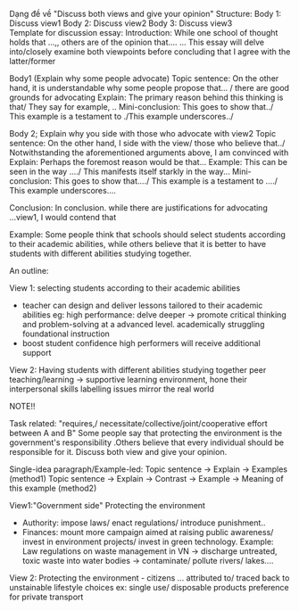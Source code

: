 Dạng đề về "Discuss both views and give your opinion"
Structure:
Body 1: Discuss view1 
Body 2: Discuss view2
Body 3: Discuss view3
\
Template for discussion essay: 
Introduction: While one school of thought holds that ...,, others are of the opinion that....
... This essay will delve into/closely examine both viewpoints before concluding that I agree with the latter/former

Body1 (Explain why some people advocate)
	Topic sentence: On the other hand, it is understandable why some people propose that... / there are good grounds for advocating 
	Explain: The primary reason behind this thinking is that/ They say
	for example, ..
	Mini-conclusion: This goes to show that../ This example is a testament to ./This example underscores../

Body 2; Explain why you side with those who advocate with view2
	Topic sentence: On the other hand, I side with the view/ those who believe that../ Notwithstanding the aforementioned arguments above, I am convinced with
	Explain: Perhaps the foremost reason would be that...
	Example: This can be seen in the way ..../ This manifests itself starkly in the way... 
	Mini-conclusion:  This goes to show that..../ This example is a testament to ..../ This example underscores....

Conclusion: In conclusion. while there are justifications for advocating ...view1, I would contend that 

Example:
Some people think that schools should select students according to their academic abilities, while others believe that it is better to have students with different abilities studying together.

An outline: 

View 1: selecting students according to their academic abilities
- teacher can design and deliver lessons tailored to their academic abilities 
	  eg: high performance: delve deeper -> promote critical thinking and problem-solving at a advanced level.
	  academically struggling foundational instruction
- boost student confidence
	high performers will receive additional support 

View 2: Having students with different abilities studying together
	peer teaching/learning
	-> supportive learning environment, hone their interpersonal skills
	labelling issues
	mirror the real world 

NOTE!!

Task related: "requires,/ necessitate/collective/joint/cooperative effort between A and B"
Some people say that protecting the environment is the government's responsibility .Others believe that every individual should be responsible for it. Discuss both view and give your opinion. 

Single-idea paragraph/Example-led: Topic sentence -> Explain -> Examples (method1)
Topic sentence -> Explain -> Contrast -> Example -> Meaning of this example (method2)

View1:"Government side" Protecting the environment 
- Authority: impose laws/ enact regulations/ introduce punishment..
- Finances: mount more campaign aimed at raising public awareness/ invest in environment projects/ invest in green technology.
Example: 
	Law regulations on waste management in VN -> discharge untreated, toxic waste into water bodies -> contaminate/ pollute rivers/ lakes....

View 2: Protecting the environment - citizens
... attributed to/ traced back to unstainable lifestyle choices
	ex: single use/ disposable products
	preference for private transport